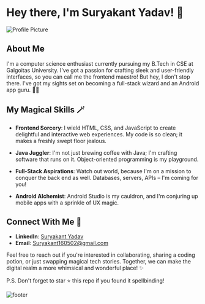 # Hey there, I'm Suryakant Yadav! 👋

![Profile Picture]([https://github.com/suryakant-yadav.png])

## About Me

I'm a computer science enthusiast currently pursuing my B.Tech in CSE at Galgoitas University. I've got a passion for crafting sleek and user-friendly interfaces, so you can call me the frontend maestro! But hey, I don't stop there. I've got my sights set on becoming a full-stack wizard and an Android app guru. 🧙‍♂️

## My Magical Skills 🪄

- **Frontend Sorcery**: I wield HTML, CSS, and JavaScript to create delightful and interactive web experiences. My code is so clean; it makes a freshly swept floor jealous.

- **Java Juggler**: I'm not just brewing coffee with Java; I'm crafting software that runs on it. Object-oriented programming is my playground.

- **Full-Stack Aspirations**: Watch out world, because I'm on a mission to conquer the back end as well. Databases, servers, APIs – I'm coming for you!

- **Android Alchemist**: Android Studio is my cauldron, and I'm conjuring up mobile apps with a sprinkle of UX magic.

## Connect With Me 🚀

- **LinkedIn**: [Suryakant Yadav](https://www.linkedin.com/in/surya-kant-yadav-6192a224a)
- **Email**: Suryakant160502@gmail.com

Feel free to reach out if you're interested in collaborating, sharing a coding potion, or just swapping magical tech stories. Together, we can make the digital realm a more whimsical and wonderful place! ✨

P.S. Don't forget to star ⭐️ this repo if you found it spellbinding!
<!---
Suryakant01/Suryakant01 is a ✨ special ✨ repository because its `README.md` (this file) appears on your GitHub profile.
You can click the Preview link to take a look at your changes.
--->

![footer](https://user-images.githubusercontent.com/10498744/210157572-1fca0242-8af2-46a6-bfa3-666ffd40ebde.svg)

